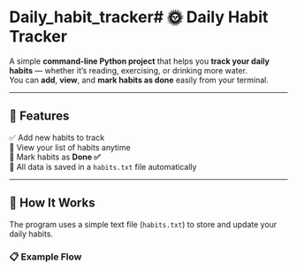 # Daily_habit_tracker# 🌞 Daily Habit Tracker  

A simple **command-line Python project** that helps you **track your daily habits** — whether it’s reading, exercising, or drinking more water.  
You can **add**, **view**, and **mark habits as done** easily from your terminal.

---

## 🚀 Features  
✅ Add new habits to track  
👀 View your list of habits anytime  
🎯 Mark habits as **Done ✅**  
💾 All data is saved in a `habits.txt` file automatically  

---

## 🧠 How It Works  
The program uses a simple text file (`habits.txt`) to store and update your daily habits.

### 📋 Example Flow

